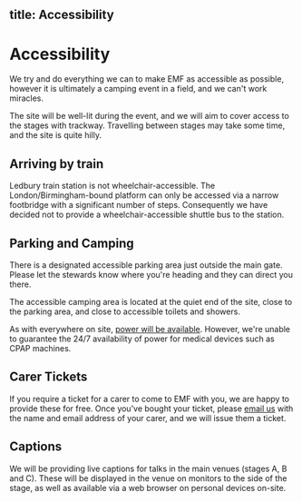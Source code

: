 title: Accessibility
---
# Accessibility
We try and do everything we can to make EMF as accessible as possible, however it is ultimately a camping event in a field, and we can't work miracles.

The site will be well-lit during the event, and we will aim to cover access to the stages with trackway. Travelling between stages may take some time, and the site is quite hilly.

## Arriving by train
Ledbury train station is not wheelchair-accessible. The London/Birmingham-bound platform can only be accessed via a narrow footbridge with a significant number of steps. Consequently we have decided not to provide a wheelchair-accessible shuttle bus to the station.

## Parking and Camping
There is a designated accessible parking area just outside the main gate. Please let the stewards know where you're heading and they can direct you there.

The accessible camping area is located at the quiet end of the site, close to the parking area, and close to accessible toilets and showers.

As with everywhere on site, [power will be available](/about/power). However, we're unable to guarantee the 24/7 availability of power for medical devices such as CPAP machines.

## Carer Tickets
If you require a ticket for a carer to come to EMF with you, we are happy to provide these for free. Once you've bought your ticket, please [email us](mailto:tickets@emfcamp.org) with the name and email address of your carer, and we will issue them a ticket.

## Captions
We will be providing live captions for talks in the main venues (stages A, B and C). These will be displayed in the venue on monitors to the side of the stage, as well as available via a web browser on personal devices on-site.
